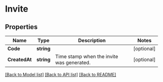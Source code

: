 # Invite

## Properties

Name | Type | Description | Notes
------------ | ------------- | ------------- | -------------
**Code** | **string** |  | [optional] 
**CreatedAt** | **string** | Time stamp when the invite was generated. | [optional] 

[[Back to Model list]](../README.md#documentation-for-models) [[Back to API list]](../README.md#documentation-for-api-endpoints) [[Back to README]](../README.md)


